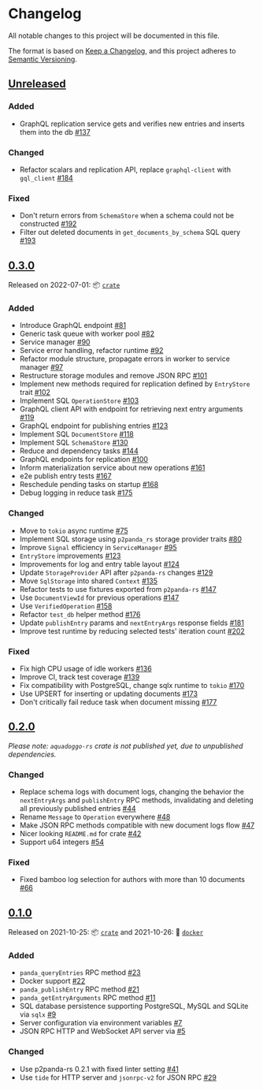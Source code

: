 # Changelog

All notable changes to this project will be documented in this file.

The format is based on [Keep a Changelog](https://keepachangelog.com/en/1.0.0/),
and this project adheres to [Semantic Versioning](https://semver.org/spec/v2.0.0.html).

## [Unreleased]

### Added

-   GraphQL replication service gets and verifies new entries and inserts them into the db [#137](https://github.com/p2panda/aquadoggo/pull/137)

### Changed

-   Refactor scalars and replication API, replace `graphql-client` with `gql_client` [#184](https://github.com/p2panda/aquadoggo/pull/184)

### Fixed

-   Don't return errors from `SchemaStore` when a schema could not be constructed [#192](https://github.com/p2panda/aquadoggo/pull/192)
-   Filter out deleted documents in `get_documents_by_schema` SQL query [#193](https://github.com/p2panda/aquadoggo/pull/193)

## [0.3.0]

Released on 2022-07-01: :package: [`crate`](https://crates.io/crates/aquadoggo/0.3.0)

### Added

-   Introduce GraphQL endpoint [#81](https://github.com/p2panda/aquadoggo/pull/81)
-   Generic task queue with worker pool [#82](https://github.com/p2panda/aquadoggo/pull/82)
-   Service manager [#90](https://github.com/p2panda/aquadoggo/pull/90)
-   Service error handling, refactor runtime [#92](https://github.com/p2panda/aquadoggo/pull/92)
-   Refactor module structure, propagate errors in worker to service manager [#97](https://github.com/p2panda/aquadoggo/pull/97)
-   Restructure storage modules and remove JSON RPC [#101](https://github.com/p2panda/aquadoggo/pull/101)
-   Implement new methods required for replication defined by `EntryStore` trait [#102](https://github.com/p2panda/aquadoggo/pull/102)
-   Implement SQL `OperationStore` [#103](https://github.com/p2panda/aquadoggo/pull/103)
-   GraphQL client API with endpoint for retrieving next entry arguments [#119](https://github.com/p2panda/aquadoggo/pull/119)
-   GraphQL endpoint for publishing entries [#123](https://github.com/p2panda/aquadoggo/pull/132)
-   Implement SQL `DocumentStore` [#118](https://github.com/p2panda/aquadoggo/pull/118)
-   Implement SQL `SchemaStore` [#130](https://github.com/p2panda/aquadoggo/pull/130)
-   Reduce and dependency tasks [#144](https://github.com/p2panda/aquadoggo/pull/144)
-   GraphQL endpoints for replication [#100](https://github.com/p2panda/aquadoggo/pull/100)
-   Inform materialization service about new operations [#161](https://github.com/p2panda/aquadoggo/pull/161)
-   e2e publish entry tests [#167](https://github.com/p2panda/aquadoggo/pull/167)
-   Reschedule pending tasks on startup [#168](https://github.com/p2panda/aquadoggo/pull/168)
-   Debug logging in reduce task [#175](https://github.com/p2panda/aquadoggo/pull/175)

### Changed

-   Move to `tokio` async runtime [#75](https://github.com/p2panda/aquadoggo/pull/75)
-   Implement SQL storage using `p2panda_rs` storage provider traits [#80](https://github.com/p2panda/aquadoggo/pull/80)
-   Improve `Signal` efficiency in `ServiceManager` [#95](https://github.com/p2panda/aquadoggo/pull/95)
-   `EntryStore` improvements [#123](https://github.com/p2panda/aquadoggo/pull/123)
-   Improvements for log and entry table layout [#124](https://github.com/p2panda/aquadoggo/issues/122)
-   Update `StorageProvider` API after `p2panda-rs` changes [#129](https://github.com/p2panda/aquadoggo/pull/129)
-   Move `SqlStorage` into shared `Context` [#135](https://github.com/p2panda/aquadoggo/pull/135)
-   Refactor tests to use fixtures exported from `p2panda-rs` [#147](https://github.com/p2panda/aquadoggo/pull/147)
-   Use `DocumentViewId` for previous operations [#147](https://github.com/p2panda/aquadoggo/pull/147)
-   Use `VerifiedOperation` [#158](https://github.com/p2panda/aquadoggo/pull/158)
-   Refactor `test_db` helper method [#176](https://github.com/p2panda/aquadoggo/pull/176)
-   Update `publishEntry` params and `nextEntryArgs` response fields [#181](https://github.com/p2panda/aquadoggo/pull/181)
-   Improve test runtime by reducing selected tests' iteration count [#202](https://github.com/p2panda/aquadoggo/pull/202)

### Fixed

-   Fix high CPU usage of idle workers [#136](https://github.com/p2panda/aquadoggo/pull/136)
-   Improve CI, track test coverage [#139](https://github.com/p2panda/aquadoggo/pull/139)
-   Fix compatibility with PostgreSQL, change sqlx runtime to `tokio` [#170](https://github.com/p2panda/aquadoggo/pull/170)
-   Use UPSERT for inserting or updating documents [#173](https://github.com/p2panda/aquadoggo/pull/173)
-   Don't critically fail reduce task when document missing [#177](https://github.com/p2panda/aquadoggo/pull/177)

## [0.2.0]

_Please note: `aquadoggo-rs` crate is not published yet, due to unpublished dependencies._

### Changed

-   Replace schema logs with document logs, changing the behavior the `nextEntryArgs` and `publishEntry` RPC methods, invalidating and deleting all previously published entries [#44](https://github.com/p2panda/aquadoggo/pull/44)
-   Rename `Message` to `Operation` everywhere [#48](https://github.com/p2panda/aquadoggo/pull/48)
-   Make JSON RPC methods compatible with new document logs flow [#47](https://github.com/p2panda/aquadoggo/pull/47)
-   Nicer looking `README.md` for crate [#42](https://github.com/p2panda/aquadoggo/42)
-   Support u64 integers [#54](https://github.com/p2panda/aquadoggo/pull/54)

### Fixed

-   Fixed bamboo log selection for authors with more than 10 documents [#66](https://github.com/p2panda/aquadoggo/pull/66)

## [0.1.0]

Released on 2021-10-25: :package: [`crate`](https://crates.io/crates/aquadoggo/0.1.0) and 2021-10-26: 🐳 [`docker`](https://hub.docker.com/layers/p2panda/aquadoggo/v0.1.0/images/sha256-be4ba99ce47517dc99e42feda70dd452356190b5f86fcffea44b1bce1d4d315e?context=explore)

### Added

-   `panda_queryEntries` RPC method [#23](https://github.com/p2panda/aquadoggo/pull/23)
-   Docker support [#22](https://github.com/p2panda/aquadoggo/pull/22)
-   `panda_publishEntry` RPC method [#21](https://github.com/p2panda/aquadoggo/pull/21)
-   `panda_getEntryArguments` RPC method [#11](https://github.com/p2panda/aquadoggo/pull/11)
-   SQL database persistence supporting PostgreSQL, MySQL and SQLite via `sqlx` [#9](https://github.com/p2panda/aquadoggo/pull/9)
-   Server configuration via environment variables [#7](https://github.com/p2panda/aquadoggo/pull/7)
-   JSON RPC HTTP and WebSocket API server via [#5](https://github.com/p2panda/aquadoggo/pull/5)

### Changed

-   Use p2panda-rs 0.2.1 with fixed linter setting [#41](https://github.com/p2panda/aquadoggo/41)
-   Use `tide` for HTTP server and `jsonrpc-v2` for JSON RPC [#29](https://github.com/p2panda/aquadoggo/29)

[unreleased]: https://github.com/p2panda/aquadoggo/compare/v0.3.0...HEAD
[0.3.0]: https://github.com/p2panda/aquadoggo/releases/tag/v0.3.0
[0.2.0]: https://github.com/p2panda/aquadoggo/releases/tag/v0.2.0
[0.1.0]: https://github.com/p2panda/aquadoggo/releases/tag/v0.1.0
